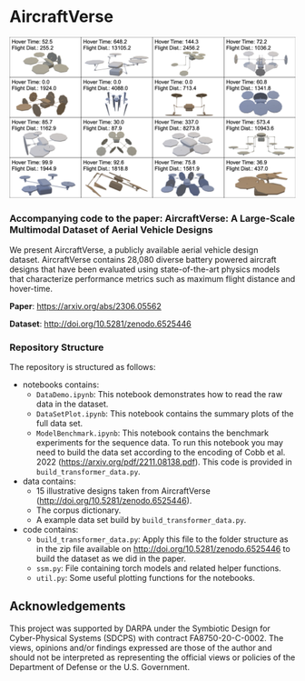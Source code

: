 # AircraftVerse

![AircraftVerse](AircraftDesigns.png)

### Accompanying code to the paper: AircraftVerse: A Large-Scale Multimodal Dataset of Aerial Vehicle Designs

We present AircraftVerse, a publicly available aerial vehicle design dataset. AircraftVerse contains 28,080 diverse battery powered aircraft designs that have been evaluated using state-of-the-art physics models that characterize performance metrics such as maximum flight distance and hover-time.

**Paper**: https://arxiv.org/abs/2306.05562

**Dataset**: http://doi.org/10.5281/zenodo.6525446


### Repository Structure

The repository is structured as follows:
* notebooks contains:
    * `DataDemo.ipynb`: This notebook demonstrates how to read the raw data in the dataset. 
    * `DataSetPlot.ipynb`: This notebook contains the summary plots of the full data set.
    * `ModelBenchmark.ipynb`: This notebook contains the benchmark experiments for the sequence data. To run this notebook you may need to build the data set according to the encoding of Cobb et al. 2022 (https://arxiv.org/pdf/2211.08138.pdf). This code is provided in `build_transformer_data.py`.
* data contains:
    * 15 illustrative designs taken from AircraftVerse (http://doi.org/10.5281/zenodo.6525446).
    * The corpus dictionary.
    * A example data set build by `build_transformer_data.py`.
* code contains:
    * `build_transformer_data.py`: Apply this file to the folder structure as in the zip file available on http://doi.org/10.5281/zenodo.6525446 to build the dataset as we did in the paper.
    * `ssm.py`: File containing torch models and related helper functions.
    * `util.py`: Some useful plotting functions for the notebooks.

## Acknowledgements

This project was supported by DARPA under the Symbiotic
Design for Cyber-Physical Systems (SDCPS) with contract 
FA8750-20-C-0002. 
The views, opinions and/or findings expressed
are those of the author and should not be interpreted as
representing the official views or policies of the Department
of Defense or the U.S. Government.
